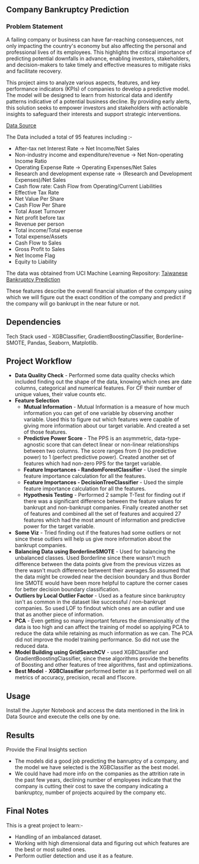 ## Company Bankruptcy Prediction

### Problem Statement
A failing company or business can have far-reaching consequences, not only impacting the country's economy but also affecting the personal and professional lives of its employees. This highlights the critical importance of predicting potential downfalls in advance, enabling investors, stakeholders, and decision-makers to take timely and effective measures to mitigate risks and facilitate recovery.

This project aims to analyze various aspects, features, and key performance indicators (KPIs) of companies to develop a predictive model. The model will be designed to learn from historical data and identify patterns indicative of a potential business decline. By providing early alerts, this solution seeks to empower investors and stakeholders with actionable insights to safeguard their interests and support strategic interventions.

[Data Source](https://www.kaggle.com/datasets/fedesoriano/company-bankruptcy-prediction)

The Data included a total of 95 features including :-
* After-tax net Interest Rate  &rarr; Net Income/Net Sales
* Non-industry income and expenditure/revenue  &rarr; Net Non-operating Income Ratio
* Operating Expense Rate  &rarr; Operating Expenses/Net Sales
* Research and development expense rate  &rarr; (Research and Development Expenses)/Net Sales
* Cash flow rate: Cash Flow from Operating/Current Liabilities
* Effective Tax Rate
* Net Value Per Share
* Cash Flow Per Share
* Total Asset Turnover
* Net profit before tax
* Revenue per person
* Total income/Total expense
* Total expense/Assets
* Cash Flow to Sales
* Gross Profit to Sales
* Net Income Flag
* Equity to Liability

The data was obtained from UCI Machine Learning Repository: [Taiwanese Bankruptcy Prediction](https://archive.ics.uci.edu/ml/datasets/Taiwanese+Bankruptcy+Prediction)

These features describe the overall financial situation of the company using which we will figure out the exact condition of the company and predict if the company will go bankrupt in the near future or not.

## Dependencies
Tech Stack used - XGBClassifier, GradientBoostingClassifier, Borderline-SMOTE, Pandas, Seaborn, Matplotlib.

## Project Workflow
* **Data Quality Check** - Performed some data quality checks which included finding out the shape of the data, knowing which ones are date columns, categorical and numerical features. For CF their number of unique values, their value counts etc.
* **Feature Selection**
    * **Mutual Information** - Mutual Information is a measure of how much information you can get of one variable by observing another variable. Used this to figure out which features were capable of giving more information about our target variable. And created a set of those features.
    * **Predictive Power Score** - The PPS is an asymmetric, data-type-agnostic score that can detect linear or non-linear relationships between two columns. The score ranges from 0 (no predictive power) to 1 (perfect predictive power). Created another set of features which had non-zero PPS for the target variable.
    * **Feature Importances - RandomForestClassifier** - Used the simple feature importance calculation for all the features.
    * **Feature Importances - DecisionTreeClassifier** - Used the simple feature importance calculation for all the features.
    * **Hypothesis Testing** - Performed 2 sample T-Test for finding out if there was a significant difference between the feature values for bankrupt and non-bankrupt companies. Finally created another set of features and combined all the set of features and acquired 27 features which had the most amount of information and predictive power for the target variable. 
* **Some Viz** - Tried finding out if the features had some outliers or not since these outliers will help us give more information about the bankrupt companies.
* **Balancing Data using BorderlineSMOTE** - Used for balancing the unbalanced classes. Used Borderline since there wansn't much difference between the data points give from the previous vizzes as there wasn't much difference betweent their averages.So assumed that the data might be crowded near the decision boundary and thus Border line SMOTE would have been more helpful to capture the corner cases for better decision boundary classification.
* **Outliers by Local Outlier Factor** - Used as a feature since bankruptcy isn't as common in the dataset like successful / non-bankrupt companies. So used LOF to findout which ones are an outlier and use that as another piece of information.
* **PCA** - Even getting so many important fetures the dimensionaltiy of the data is too high and can affect the training of model so applying PCA to reduce the data while retaining as much information as we can. The PCA did not improve the model training performance. So did not use the reduced data.
* **Model Building using GridSearchCV** - used XGBClassifier and GradientBoostingClassifier, since these algorithms provide the benefits of Boosting and other features of tree algorithms, fast and optimizations.
* **Best Model** - **XGBClassifier** performed better as it performed well on all metrics of accuracy, precision, recall and f1score.


## Usage
Install the Jupyter Notebook and access the data mentioned in the link in Data Source and execute the cells one by one.

## Results
Provide the Final Insights section
* The models did a good job predicting the banruptcy of a company, and the model we have selected is the XGBClassifier as the best model.
* We could have had more info on the companies as the attrition rate in the past few years, declining number of employees indicate that the company is cutting their cost to save the company indicating a bankruptcy, number of projects acquired by the company etc.


## Final Notes
This is a great project to learn:-
* Handling of an imbalanced dataset.
* Working with high dimensional data and figuring out which features are the best or most suited ones.
* Perform outlier detection and use it as a feature.

